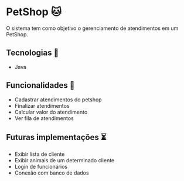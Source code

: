 # PetShop 🐱
O sistema tem como objetivo o gerenciamento de atendimentos em um PetShop.

## Tecnologias 🔨

- Java
## Funcionalidades  🧮
- Cadastrar atendimentos do petshop
- Finalizar atendimentos
- Calcular valor do atendimento
- Ver fila de atendimentos

## Futuras implementações ⏳
- Exibir lista de cliente
- Exibir animais de um determinado cliente
- Login de funcionários
- Conexão com banco de dados
